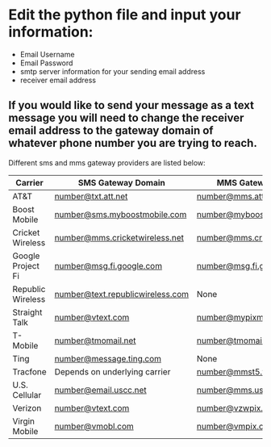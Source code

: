 # Edit the python file and input your information:
- Email Username
- Email Password
- smtp server information for your sending email address
- receiver email address


## If you would like to send your message as a text message you will need to change the receiver email address to the gateway domain of whatever phone number you are trying to reach.

Different sms and mms gateway providers are listed below:


|Carrier | SMS Gateway Domain |	MMS Gateway Domain|
|-|-|-|
|AT&T | 	number@txt.att.net | 	number@mms.att.net|
|Boost Mobile | 	number@sms.myboostmobile.com | 	number@myboostmobile.com|
|Cricket Wireless | 	number@mms.cricketwireless.net | 	number@mms.cricketwireless.net|
|Google Project Fi | 	number@msg.fi.google.com |	number@msg.fi.google.com|
|Republic Wireless | 	number@text.republicwireless.com | 	None|
|Straight Talk |	number@vtext.com  |	number@mypixmessages.com |
|T-Mobile |	number@tmomail.net |	number@tmomail.net |
|Ting |	number@message.ting.com |	None|
|Tracfone |	Depends on underlying carrier |	number@mmst5.tracfone.com|
|U.S. Cellular |	number@email.uscc.net |	number@mms.uscc.net |
|Verizon |	number@vtext.com | number@vzwpix.com|
|Virgin Mobile |	number@vmobl.com |	number@vmpix.com|
